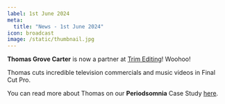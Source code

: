 ```yaml
---
label: 1st June 2024
meta:
  title: "News - 1st June 2024"
icon: broadcast
image: /static/thumbnail.jpg
---
```


**Thomas Grove Carter** is now a partner at [Trim Editing](https://trimediting.com/)! Woohoo!

Thomas cuts incredible television commercials and music videos in Final Cut Pro.

You can read more about Thomas on our **Periodsomnia** Case Study [here](/case-studies/periodsomnia/).